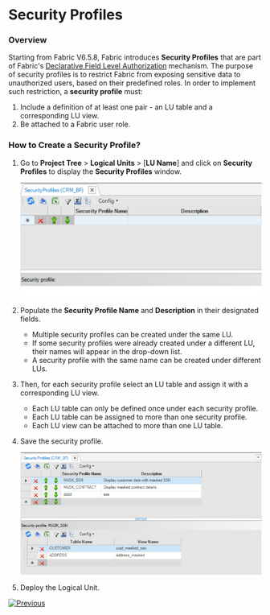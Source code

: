 # Security Profiles

### Overview

Starting from Fabric V6.5.8, Fabric introduces **Security Profiles** that are part of Fabric's [Declarative Field Level Authorization](04_fields_level_authorization.md) mechanism. The purpose of security profiles is to restrict Fabric from exposing sensitive data to unauthorized users, based on their predefined roles. In order to implement such restriction, a **security profile** must:

1. Include a definition of at least one pair -  an LU table and a corresponding LU view.
2. Be attached to a Fabric user role.

### How to Create a Security Profile?

1. Go to **Project Tree** > **Logical Units** > [**LU Name**] and click on **Security Profiles** to display the **Security Profiles** window.

   <img src="images/security_profile_empty.PNG" style="zoom:80%;" />
2. Populate the **Security Profile Name** and **Description** in their designated fields. 
   * Multiple security profiles can be created under the same LU. 
   * If some security profiles were already created under a different LU, their names will appear in the drop-down list.
   * A security profile with the same name can be created under different LUs.
3. Then, for each security profile select an LU table and assign it with a corresponding LU view.
   * Each LU table can only be defined once under each security profile.
   * Each LU table can be assigned to more than one security profile. 
   * Each LU view can be attached to more than one LU table.
4. Save the security profile.

   <img src="images/security_profile_1.PNG" style="zoom:80%;" />
5. Deploy the Logical Unit.



[![Previous](/articles/images/Previous.png)](04_fields_level_authorization.md)
